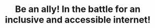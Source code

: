---
key: accessibility
title: Be an ally! In the battle for an inclusive and accessible internet!
id: accessibility
language: English
format: conference
tags:
  - _best_practices
level: beginner
speakers:
  - natalia_venditto
draft: false
---